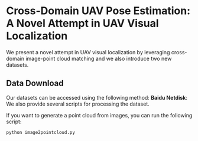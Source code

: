 # Cross-Domain UAV Pose Estimation: A Novel Attempt in UAV Visual Localization
We present a novel attempt in UAV visual localization by leveraging cross-domain image-point cloud matching and we also introduce two new datasets.
## Data Download
Our datasets can be accessed using the following method:
**Baidu Netdisk**:
We also provide several scripts for processing the dataset.

If you want to generate a point cloud from images, you can run the following script:
```bash
python image2pointcloud.py
